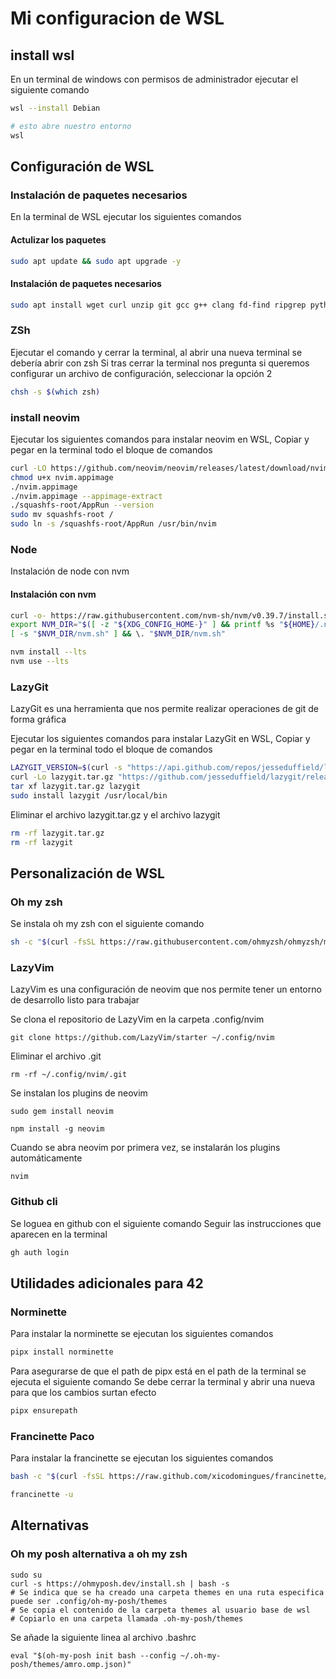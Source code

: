 # Mi configuracion de WSL

## install wsl

En un terminal de windows con permisos de administrador ejecutar el siguiente comando

```bash
wsl --install Debian

# esto abre nuestro entorno
wsl
```

## Configuración de WSL

### Instalación de paquetes necesarios

En la terminal de WSL ejecutar los siguientes comandos

#### Actulizar los paquetes

```bash
sudo apt update && sudo apt upgrade -y
```

#### Instalación de paquetes necesarios

```bash
sudo apt install wget curl unzip git gcc g++ clang fd-find ripgrep python3 python3-pip pipx gh net-tools zsh ruby ruby-dev neofetch build-essential gdb ssh man-db manpages-dev xclip -y
```

### ZSh

Ejecutar el comando y cerrar la terminal, al abrir una nueva terminal se debería abrir con zsh
Si tras cerrar la terminal nos pregunta si queremos configurar un archivo de configuración, seleccionar la opción 2

```bash
chsh -s $(which zsh)
```

### install neovim

Ejecutar los siguientes comandos para instalar neovim en WSL, Copiar y pegar en la terminal todo el bloque de comandos

```bash
curl -LO https://github.com/neovim/neovim/releases/latest/download/nvim.appimage
chmod u+x nvim.appimage
./nvim.appimage
./nvim.appimage --appimage-extract
./squashfs-root/AppRun --version
sudo mv squashfs-root /
sudo ln -s /squashfs-root/AppRun /usr/bin/nvim

```

### Node

Instalación de node con nvm

#### Instalación con nvm

```bash
curl -o- https://raw.githubusercontent.com/nvm-sh/nvm/v0.39.7/install.sh | bash
export NVM_DIR="$([ -z "${XDG_CONFIG_HOME-}" ] && printf %s "${HOME}/.nvm" || printf %s "${XDG_CONFIG_HOME}/nvm")"
[ -s "$NVM_DIR/nvm.sh" ] && \. "$NVM_DIR/nvm.sh"
```

```bash
nvm install --lts
nvm use --lts
```

### LazyGit

LazyGit es una herramienta que nos permite realizar operaciones de git de forma gráfica

Ejecutar los siguientes comandos para instalar LazyGit en WSL, Copiar y pegar en la terminal todo el bloque de comandos

```bash
LAZYGIT_VERSION=$(curl -s "https://api.github.com/repos/jesseduffield/lazygit/releases/latest" | grep -Po '"tag_name": "v\K[^"]*')
curl -Lo lazygit.tar.gz "https://github.com/jesseduffield/lazygit/releases/latest/download/lazygit_${LAZYGIT_VERSION}_Linux_x86_64.tar.gz"
tar xf lazygit.tar.gz lazygit
sudo install lazygit /usr/local/bin
```

Eliminar el archivo lazygit.tar.gz y el archivo lazygit

```bash
rm -rf lazygit.tar.gz
rm -rf lazygit
```

## Personalización de WSL

### Oh my zsh

Se instala oh my zsh con el siguiente comando

```bash
sh -c "$(curl -fsSL https://raw.githubusercontent.com/ohmyzsh/ohmyzsh/master/tools/install.sh)"
```

### LazyVim

LazyVim es una configuración de neovim que nos permite tener un entorno de desarrollo listo para trabajar

Se clona el repositorio de LazyVim en la carpeta .config/nvim

```shell
git clone https://github.com/LazyVim/starter ~/.config/nvim
```

Eliminar el archivo .git

```shell
rm -rf ~/.config/nvim/.git
```

Se instalan los plugins de neovim

```shell
sudo gem install neovim
```

```shell
npm install -g neovim
```

Cuando se abra neovim por primera vez, se instalarán los plugins automáticamente

```shell
nvim
```

### Github cli

Se loguea en github con el siguiente comando
Seguir las instrucciones que aparecen en la terminal

```bash
gh auth login
```

## Utilidades adicionales para 42

### Norminette

Para instalar la norminette se ejecutan los siguientes comandos

```bash
pipx install norminette
```

Para asegurarse de que el path de pipx está en el path de la terminal se ejecuta el siguiente comando
Se debe cerrar la terminal y abrir una nueva para que los cambios surtan efecto

```bash
pipx ensurepath
```

### Francinette Paco

Para instalar la francinette se ejecutan los siguientes comandos

```bash
bash -c "$(curl -fsSL https://raw.github.com/xicodomingues/francinette/master/bin/install.sh)"
```

```bash
francinette -u
```

## Alternativas

### Oh my posh alternativa a oh my zsh

```shell
sudo su
curl -s https://ohmyposh.dev/install.sh | bash -s
# Se indica que se ha creado una carpeta themes en una ruta especifica puede ser .config/oh-my-posh/themes
# Se copia el contenido de la carpeta themes al usuario base de wsl
# Copiarlo en una carpeta llamada .oh-my-posh/themes
```

Se añade la siguiente linea al archivo .bashrc

```shell
eval "$(oh-my-posh init bash --config ~/.oh-my-posh/themes/amro.omp.json)"
```
